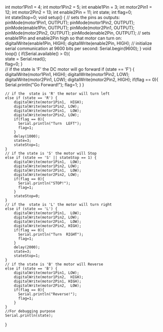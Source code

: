 int motor1Pin1 = 4;
int motor1Pin2 = 5; 
int enable1Pin = 3; 
int motor2Pin1  = 12; 
int motor2Pin2 = 13;
int enable2Pin = 11; 
int state;
int flag=0;        
int stateStop=0;
void setup() {
    // sets the pins as outputs:
    pinMode(motor1Pin1, OUTPUT);
    pinMode(motor1Pin2, OUTPUT);
    pinMode(enable1Pin,  OUTPUT);
    pinMode(motor2Pin1, OUTPUT);
    pinMode(motor2Pin2, OUTPUT);
    pinMode(enable2Pin, OUTPUT);
    // sets enable1Pin and enable2Pin high so  that motor can turn on:
    digitalWrite(enable1Pin, HIGH);
    digitalWrite(enable2Pin,  HIGH);
    // initialize serial communication at 9600 bits per second:
    Serial.begin(9600);
}
void  loop() {
    if(Serial.available() > 0){     
      state = Serial.read();   
      flag=0;
    }   
    // if the state is 'F' the DC motor will  go forward
    if (state == 'F') {
        digitalWrite(motor1Pin1, HIGH);
        digitalWrite(motor1Pin2, LOW); 
        digitalWrite(motor2Pin1, LOW);
        digitalWrite(motor2Pin2, HIGH);
        if(flag == 0){
          Serial.println("Go  Forward!");
          flag=1;
        }
    }
    
    // if the  state is 'R' the motor will turn left
    else if (state == 'R') {
        digitalWrite(motor1Pin1,  HIGH); 
        digitalWrite(motor1Pin2, LOW); 
        digitalWrite(motor2Pin1,  LOW);
        digitalWrite(motor2Pin2, LOW);
        if(flag == 0){
          Serial.println("Turn  LEFT");
          flag=1;
        }
        delay(1000);
        state=3;
        stateStop=1;
    }
    // if the state is 'S' the motor will Stop
    else if (state == 'S' || stateStop == 1) {
        digitalWrite(motor1Pin1,  LOW); 
        digitalWrite(motor1Pin2, LOW); 
        digitalWrite(motor2Pin1,  LOW);
        digitalWrite(motor2Pin2, LOW);
        if(flag == 0){
          Serial.println("STOP!");
          flag=1;
        }
        stateStop=0;
    }
    // if the  state is 'L' the motor will turn right
    else if (state == 'L') {
        digitalWrite(motor1Pin1,  LOW); 
        digitalWrite(motor1Pin2, LOW); 
        digitalWrite(motor2Pin1,  LOW);
        digitalWrite(motor2Pin2, HIGH);
        if(flag == 0){
          Serial.println("Turn  RIGHT");
          flag=1;
        }
        delay(2000);
        state=3;
        stateStop=1;
    }
    // if the state is 'B' the motor will Reverse
    else if (state == 'B') {
        digitalWrite(motor1Pin1, LOW); 
        digitalWrite(motor1Pin2,  HIGH);
        digitalWrite(motor2Pin1, HIGH);
        digitalWrite(motor2Pin2,  LOW);
        if(flag == 0){
          Serial.println("Reverse!");
          flag=1;
        }
    }
    //For debugging purpose
    Serial.println(state);
}
